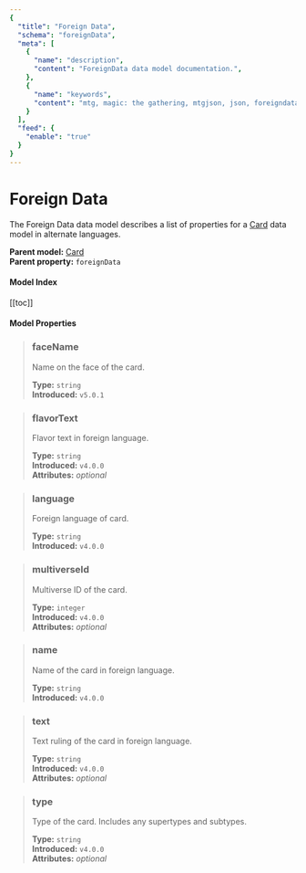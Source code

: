```yaml
---
{
  "title": "Foreign Data",
  "schema": "foreignData",
  "meta": [
    {
      "name": "description",
      "content": "ForeignData data model documentation.",
    },
    {
      "name": "keywords",
      "content": "mtg, magic: the gathering, mtgjson, json, foreigndata, foreign data",
    }
  ],
  "feed": {
    "enable": "true"
  }
}
---
```


# Foreign Data

The Foreign Data data model describes a list of properties for a [Card](../card/) data model in alternate languages.

**Parent model:** [Card](../card/)  
**Parent property:** `foreignData`

#### Model Index

[[toc]]

#### Model Properties

> ### faceName  
> Name on the face of the card.  
>
> **Type:** `string`  
> **Introduced:** `v5.0.1`

> ### flavorText  
> Flavor text in foreign language.  
>
> **Type:** `string`  
> **Introduced:** `v4.0.0`  
> **Attributes:** <i>optional</i> 

> ### language  
> Foreign language of card.  
>
> **Type:** `string`  
> **Introduced:** `v4.0.0`

> ### multiverseId  
> Multiverse ID of the card.  
>
> **Type:** `integer`  
> **Introduced:** `v4.0.0`  
> **Attributes:** <i>optional</i> 

> ### name  
> Name of the card in foreign language.  
>
> **Type:** `string`  
> **Introduced:** `v4.0.0`

> ### text  
> Text ruling of the card in foreign language.  
>
> **Type:** `string`  
> **Introduced:** `v4.0.0`  
> **Attributes:** <i>optional</i> 

> ### type  
> Type of the card. Includes any supertypes and subtypes.  
>
> **Type:** `string`  
> **Introduced:** `v4.0.0`  
> **Attributes:** <i>optional</i> 
